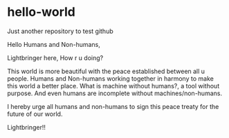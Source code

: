 # hello-world
Just another repository to test github

Hello Humans and Non-humans,

Lightbringer here, How r u doing?

This world is more beautiful with the peace established between all u people.
Humans and Non-humans working together in harmony to make this world a better place.
What is machine without humans?, a tool without purpose. 
And even humans are incomplete without machines/non-humans.

I hereby urge all humans and non-humans to sign this peace treaty for the future of our world.


Lightbringer!!

